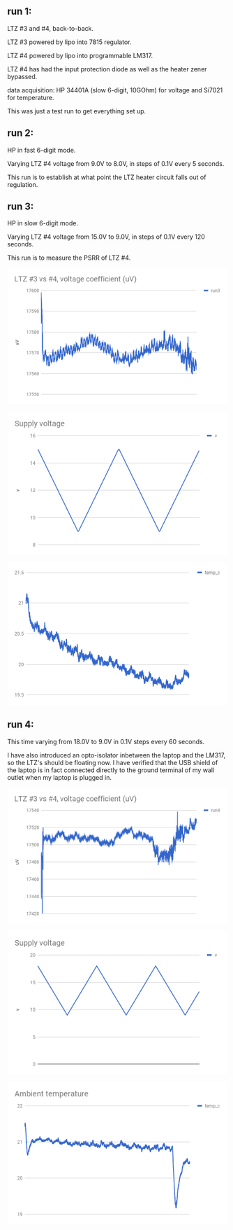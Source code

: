 ## run 1:

LTZ #3 and #4, back-to-back.

LTZ #3 powered by lipo into 7815 regulator.

LTZ #4 powered by lipo into programmable LM317.

LTZ #4 has had the input protection diode as well as the heater zener bypassed.

data acquisition: HP 34401A (slow 6-digit, 10GOhm) for voltage and Si7021 for temperature.

This was just a test run to get everything set up.

## run 2:

HP in fast 6-digit mode.

Varying LTZ #4 voltage from 9.0V to 8.0V, in steps of 0.1V every 5 seconds.

This run is to establish at what point the LTZ heater circuit falls out of regulation.

## run 3:

HP in slow 6-digit mode.

Varying LTZ #4 voltage from 15.0V to 9.0V, in steps of 0.1V every 120 seconds.

This run is to measure the PSRR of LTZ #4.

![](run3-1519628472/chart-ltz.png)

![](run3-1519628472/chart-supply.png)

![](run3-1519628472/chart-temp-c.png)


## run 4:

This time varying from 18.0V to 9.0V in 0.1V steps every 60 seconds.

I have also introduced an opto-isolator inbetween the laptop and the LM317, so the LTZ's should be floating now.  I have verified that the USB shield of the laptop is in fact connected directly to the ground terminal of my wall outlet when my laptop is plugged in.

![](run4-1519715191/chart-ltz.png)

![](run4-1519715191/chart-supply.png)

![](run4-1519715191/chart-temp-c.png)
